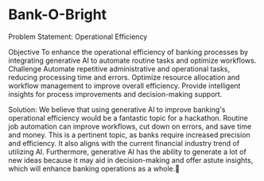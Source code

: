 # Bank-O-Bright

Problem Statement: Operational Efficiency

Objective
To enhance the operational efficiency of banking processes by integrating generative AI to automate routine tasks and optimize workflows.
Challenge
Automate repetitive administrative and operational tasks, reducing processing time and errors.
Optimize resource allocation and workflow management to improve overall efficiency.
Provide intelligent insights for process improvements and decision-making support.



Solution: We believe that using generative AI to improve banking's operational efficiency would be a fantastic topic for a hackathon. Routine job automation can improve workflows, cut down on errors, and save time and money. This is a pertinent topic, as banks require increased precision and efficiency. It also aligns with the current financial industry trend of utilizing AI. Furthermore, generative AI has the ability to generate a lot of new ideas because it may aid in decision-making and offer astute insights, which will enhance banking operations as a whole.

